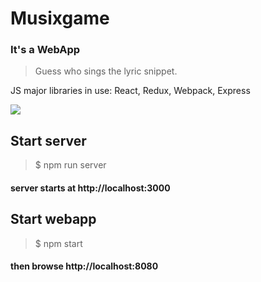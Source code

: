 # Musixgame
### It's a WebApp

> Guess who sings the lyric snippet.

JS major libraries in use:
React, Redux, Webpack, Express

![](https://i.imgur.com/MJtBirg.png)

## Start server

> $ npm run server

#### server starts at http://localhost:3000


## Start webapp

> $ npm start


#### then browse http://localhost:8080

